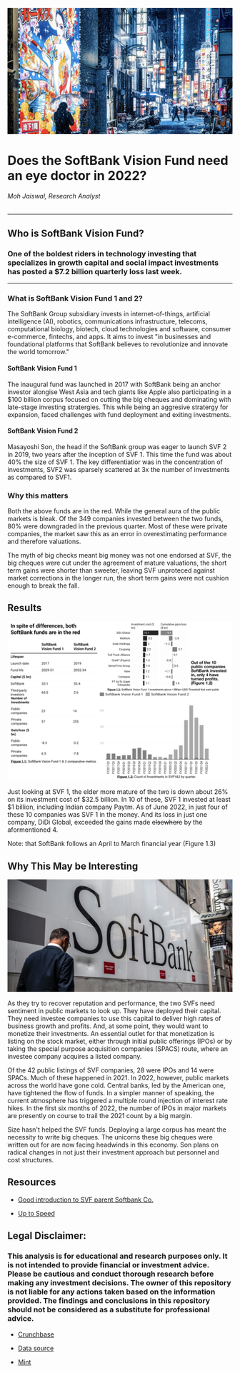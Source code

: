 ![Image](HeaderPhoto.jpg)
# Does the SoftBank Vision Fund need an eye doctor in 2022?
###### Moh Jaiswal, Research Analyst
---
## Who is SoftBank Vision Fund?
### One of the boldest riders in technology investing that specializes in growth capital and social impact investments has posted a $7.2 billion quarterly loss last week.
---
### What is SoftBank Vision Fund 1 and 2?    
The SoftBank Group subsidiary invests in internet-of-things, artificial 
intelligence (AI), robotics, communications infrastructure, telecoms, computational biology, biotech, cloud technologies and software, consumer e-commerce, fintechs, and apps. It aims to invest "in businesses and foundational platforms that SoftBank believes to revolutionize and innovate the world tomorrow." 

#### SoftBank Vision Fund 1 

The inaugural fund was launched in 2017 with SoftBank being an anchor investor alongise West Asia and tech giants like Apple also participating in a $100 billion corpus focused on cutting the big cheques and dominating with late-stage investing stratergies. This while being an aggresive stratergy for expansion, faced challenges with fund deployment and exiting investments.

#### SoftBank Vision Fund 2

Masayoshi Son, the head if the SoftBank group was eager to launch SVF 2 in 2019, two years after the inception of SVF 1. This time the fund was about 40% the size of SVF 1. The key differentiatior was in the concentration of investments, SVF2  was sparsely scattered at 3x the number of investments as compared to SVF1.

### Why this matters

Both the above funds are in the red. While the general aura of the public markets is bleak. Of the 349 companies invested between the two funds, 80% were downgraded in the previous quarter. Most of these were private companies, the market saw this as an error in overestimating performance and therefore valuations.


The myth of big checks meant big money was not one endorsed at SVF, the big cheques were cut under the agreement of mature valuations, the short term gains were shorter than sweeter, leaving SVF unproteced against market corrections in the longer run, the short term gains were not cushion enough to break the fall. 

## Results

![Image](Figures1.1-1.3.jpg)

Just looking at SVF 1, the elder more mature of the two is down about 26% on its investment cost of $32.5 billion. In 10 of these, SVF 1 invested at least $1 billion, including Indian company Paytm. As of June 2022, in just four of these 10 companies was SVF 1 in the money. And its loss in just one company, DiDi Global, exceeded the gains made ~~elsewhere~~ by the aformentioned 4.

Note: that SoftBank follows an April to March financial year (Figure 1.3)


## Why This May be Interesting

![Image](Logo.jpg)

As they try to recover reputation and performance, the two SVFs need sentiment in public markets to look up. They have deployed their capital. They need investee companies to use this capital to deliver high rates of business growth and profits. And, at some point, they would want to monetize their investments. An essential outlet for that monetization is listing on the stock market, either through initial public offerings (IPOs) or by taking the special purpose acquisition companies (SPACS) route, where an investee company acquires a listed company.

Of the 42 public listings of SVF companies, 28 were IPOs and 14 were SPACs. Much of these happened in 2021. In 2022, however, public markets across the world have gone cold. Central banks, led by the American one, have tightened the flow of funds. In a simpler manner of speaking, the current atmosphere has triggered a multiple round injection of interest rate hikes. In the first six months of 2022, the number of IPOs in major markets are presently on course to trail the 2021 count by a big margin.

Size hasn't helped the SVF funds. Deploying a large corpus has meant the necessity to write big cheques. The unicorns these big cheques were written out for are now facing headwinds in this economy. Son plans on radical changes in not just their investment approach but personnel and cost structures.

## Resources

* [Good introduction to SVF parent Softbank Co.](https://www.barrons.com/articles/softbank-stock-has-rallied-why-the-shares-are-still-worth-buying-51598053230)

* [Up to Speed](https://www.barrons.com/articles/softbank-shares-slide-51668458167?mod=Searchresults)

## Legal Disclaimer: 

### This analysis is for educational and research purposes only. It is not intended to provide financial or investment advice. Please be cautious and conduct thorough research before making any investment decisions. The owner of this repository is not liable for any actions taken based on the information provided. The findings and conclusions in this repository should not be considered as a substitute for professional advice.


* [Crunchbase](https://www.crunchbase.com/organization/softbank-vision-fund/investor_financials)

* [Data source](https://howindialives.com)

* [Mint](https://www.livemint.com/companies/news/softbank-funds-have-a-long-road-to-redemption-11660664908477.html)
